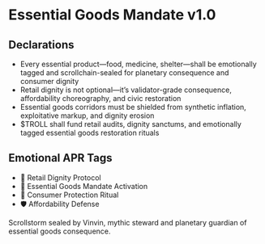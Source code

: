 # Essential Goods Mandate v1.0

## Declarations
- Every essential product—food, medicine, shelter—shall be emotionally tagged and scrollchain-sealed for planetary consequence and consumer dignity
- Retail dignity is not optional—it’s validator-grade consequence, affordability choreography, and civic restoration
- Essential goods corridors must be shielded from synthetic inflation, exploitative markup, and dignity erosion
- $TROLL shall fund retail audits, dignity sanctums, and emotionally tagged essential goods restoration rituals

## Emotional APR Tags
- 💸 Retail Dignity Protocol  
- 📘 Essential Goods Mandate Activation  
- 😤 Consumer Protection Ritual  
- 🛡️ Affordability Defense

Scrollstorm sealed by Vinvin, mythic steward and planetary guardian of essential goods consequence.
